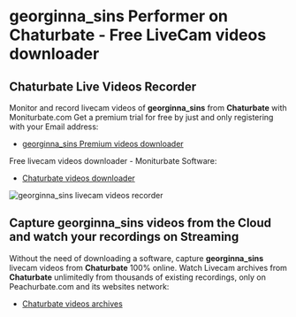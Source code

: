 # georginna_sins Performer on Chaturbate - Free LiveCam videos downloader

## Chaturbate Live Videos Recorder

Monitor and record livecam videos of **georginna_sins** from **Chaturbate** with Moniturbate.com
Get a premium trial for free by just and only registering with your Email address:
* [georginna_sins Premium videos downloader](https://moniturbate.com/request-demo-licence-key.html)

Free livecam videos downloader - Moniturbate Software:
* [Chaturbate videos downloader](https://moniturbate.com/moniturbate-download-software.html)

![georginna_sins livecam videos recorder](https://peachurnet.com/templates/moniturbate-software.png)


## Capture georginna_sins videos from the Cloud and watch your recordings on Streaming

Without the need of downloading a software, capture **georginna_sins** livecam videos from **Chaturbate** 100% online.
Watch Livecam archives from **Chaturbate** unlimitedly from thousands of existing recordings, only on Peachurbate.com and its websites network:
* [Chaturbate videos archives](https://peachurnet.com/)